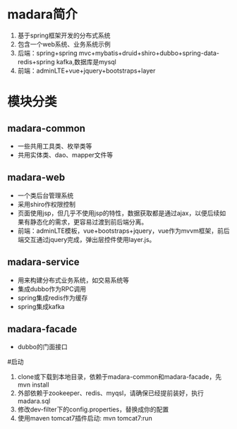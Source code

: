 # madara简介
1) 基于spring框架开发的分布式系统
2) 包含一个web系统、业务系统示例
3) 后端：spring+spring mvc+mybatis+druid+shiro+dubbo+spring-data-redis+spring kafka,数据库是mysql
4) 前端：adminLTE+vue+jquery+bootstraps+layer

# 模块分类
## madara-common
* 一些共用工具类、枚举类等
* 共用实体类、dao、mapper文件等

## madara-web
* 一个类后台管理系统
* 采用shiro作权限控制
* 页面使用jsp，但几乎不使用jsp的特性，数据获取都是通过ajax，以便后续如果有静态化的需求，更容易过渡到前后端分离。
* 前端：adminLTE模板，vue+bootstraps+jquery，vue作为mvvm框架，前后端交互通过jquery完成，弹出层控件使用layer.js。

## madara-service
* 用来构建分布式业务系统，如交易系统等
* 集成dubbo作为RPC调用
* spring集成redis作为缓存
* spring集成kafka

## madara-facade
* dubbo的门面接口


#启动
1) clone或下载到本地目录，依赖于madara-common和madara-facade，先mvn install
2) 外部依赖于zookeeper、redis、myqsl，请确保已经提前装好，执行madara.sql
3) 修改dev-filter下的config.properties，替换成你的配置
4) 使用maven tomcat7插件启动: mvn tomcat7:run
